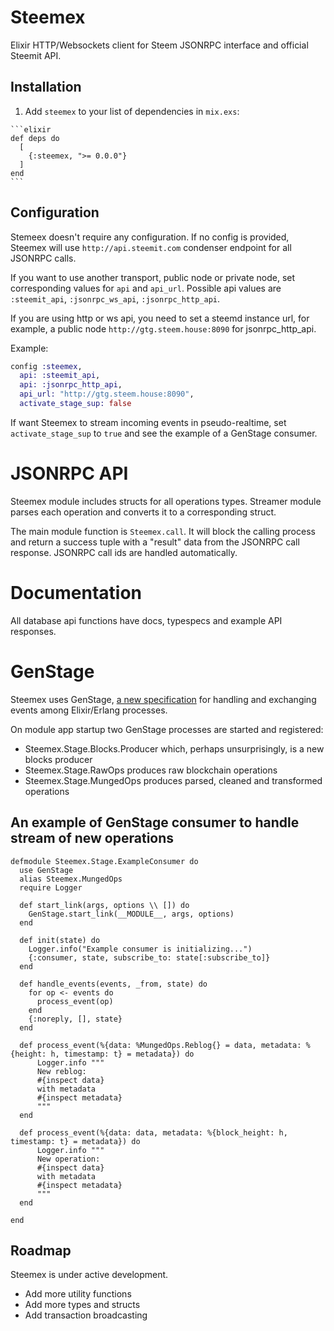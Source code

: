 # Steemex

Elixir HTTP/Websockets client for Steem JSONRPC interface and official Steemit API. 

## Installation

  1. Add `steemex` to your list of dependencies in `mix.exs`:

    ```elixir
    def deps do
      [
        {:steemex, ">= 0.0.0"}
      ]
    end
    ```

## Configuration

Stemeex doesn't require any configuration. If no config is provided, Steemex will use `http://api.steemit.com` condenser endpoint for all JSONRPC calls.

If you want to use another transport, public node or private node, set corresponding values for `api` and `api_url`. Possible api values are `:steemit_api`, `:jsonrpc_ws_api`, `:jsonrpc_http_api`.



If you are using http or ws api, you need to set a steemd instance url, for example, a public node `http://gtg.steem.house:8090` for jsonrpc_http_api.

Example:

```elixir
config :steemex,
  api: :steemit_api,
  api: :jsonrpc_http_api,
  api_url: "http://gtg.steem.house:8090",
  activate_stage_sup: false
```

If want Steemex to stream incoming events in pseudo-realtime, set `activate_stage_sup` to `true` and see the example of a GenStage consumer.


# JSONRPC API

Steemex module includes structs for all operations types. Streamer module parses each operation and converts it to a corresponding struct.

The main module function is `Steemex.call`. It will block the calling process and return a success tuple with a "result" data from the JSONRPC call response. JSONRPC call ids are handled automatically.

# Documentation

All database api functions have docs, typespecs and example API responses.

# GenStage

Steemex uses GenStage, [a new specification](http://elixir-lang.org/blog/2016/07/14/announcing-genstage/) for handling and exchanging events among Elixir/Erlang processes.

On module app startup two GenStage processes are started and registered:

* Steemex.Stage.Blocks.Producer which, perhaps unsurprisingly, is a new blocks producer
* Steemex.Stage.RawOps produces raw blockchain operations
* Steemex.Stage.MungedOps produces parsed, cleaned and transformed operations


## An example of GenStage consumer to handle stream of new operations

```
defmodule Steemex.Stage.ExampleConsumer do
  use GenStage
  alias Steemex.MungedOps
  require Logger

  def start_link(args, options \\ []) do
    GenStage.start_link(__MODULE__, args, options)
  end

  def init(state) do
    Logger.info("Example consumer is initializing...")
    {:consumer, state, subscribe_to: state[:subscribe_to]}
  end

  def handle_events(events, _from, state) do
    for op <- events do
      process_event(op)
    end
    {:noreply, [], state}
  end

  def process_event(%{data: %MungedOps.Reblog{} = data, metadata: %{height: h, timestamp: t} = metadata}) do
      Logger.info """
      New reblog:
      #{inspect data}
      with metadata
      #{inspect metadata}
      """
  end

  def process_event(%{data: data, metadata: %{block_height: h, timestamp: t} = metadata}) do
      Logger.info """
      New operation:
      #{inspect data}
      with metadata
      #{inspect metadata}
      """
  end

end
```

## Roadmap

Steemex is under active development.

* Add more utility functions
* Add more types and structs
* Add transaction broadcasting
